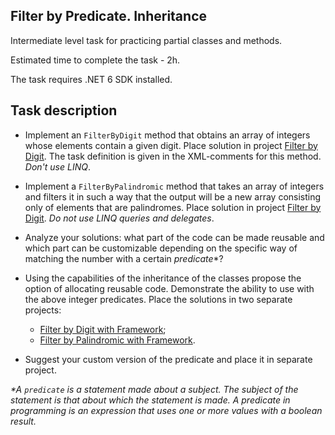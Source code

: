 ## Filter by Predicate. Inheritance

Intermediate level task for practicing partial classes and methods.

Estimated time to complete the task - 2h.

The task requires .NET 6 SDK installed.

## Task description ##

- Implement an `FilterByDigit` method that obtains an array of integers whose elements contain a given digit. Place solution in project [Filter by Digit](FilerByDigit). The task definition is given in the  XML-comments for this method. _Don't use LINQ_.

- Implement a `FilterByPalindromic` method that takes an array of integers and filters it in such a way that the output will be a new array consisting only of elements that are palindromes. Place solution in project [Filter by Digit](FilterByPalindromic). _Do not use LINQ queries and delegates_.  

- Analyze your solutions: what part of the code can be made reusable and which part can be customizable depending on the specific way of matching the number with a certain _predicate_*?

- Using the capabilities of the inheritance of the classes propose the option of allocating reusable code. Demonstrate the ability to use  with the above integer predicates. Place the solutions in two separate projects:

    - [Filter by Digit with Framework](FilerByDigitWithFramework);
    - [Filter by Palindromic with Framework](FilterByPalindromicWithFramework).

- Suggest your custom version of the predicate and place it in separate project.

_*A `predicate`  is a statement made about a subject. The subject of the statement is that about which the statement is made. A predicate in programming is an expression that uses one or more values with a boolean result._

